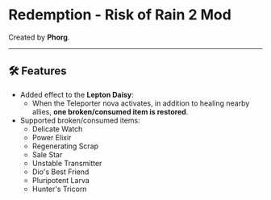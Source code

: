 # Redemption - Risk of Rain 2 Mod

Created by **Phorg**.

---

## 🛠 Features

- Added effect to the **Lepton Daisy**:
  - When the Teleporter nova activates, in addition to healing nearby allies, **one broken/consumed item is restored**.
- Supported broken/consumed items:
  - Delicate Watch
  - Power Elixir
  - Regenerating Scrap
  - Sale Star
  - Unstable Transmitter
  - Dio's Best Friend
  - Pluripotent Larva
  - Hunter's Tricorn
